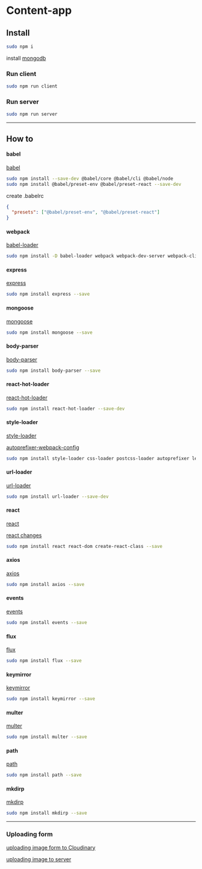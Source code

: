 # Content-app

## Install
```bash
sudo npm i
```
install [mongodb](https://www.mongodb.com/)

### Run client
```bash
sudo npm run client
```
### Run server
```bash
sudo npm run server
```
---
## How to
#### babel
[babel](https://babeljs.io/setup#installation)
```bash
sudo npm install --save-dev @babel/core @babel/cli @babel/node
sudo npm install @babel/preset-env @babel/preset-react --save-dev
```
create .babelrc
```json
{
  "presets": ["@babel/preset-env", "@babel/preset-react"]
}
```

#### webpack
[babel-loader](https://github.com/babel/babel-loader)
```bash
sudo npm install -D babel-loader webpack webpack-dev-server webpack-cli --save-dev
```

#### express
[express](https://expressjs.com/ru/starter/installing.html)
```bash
sudo npm install express --save
```

#### mongoose
[mongoose](https://mongoosejs.com/)
```bash
sudo npm install mongoose --save
```

#### body-parser
[body-parser](https://www.npmjs.com/package/body-parser)
```bash
sudo npm install body-parser --save
```

#### react-hot-loader
[react-hot-loader](https://github.com/gaearon/react-hot-loader)
```bash
sudo npm install react-hot-loader --save-dev
```

#### style-loader
[style-loader](https://github.com/webpack-contrib/style-loader)

[autoprefixer-webpack-config](https://blog.zverit.com/frontend/2017/09/15/autoprefixer-webpack-config/)
```bash
sudo npm install style-loader css-loader postcss-loader autoprefixer less-loader --save-dev
```

#### url-loader
[url-loader](https://www.npmjs.com/package/url-loader)
```bash
sudo npm install url-loader --save-dev
```

#### react
[react](https://github.com/facebook/react)

[react changes](https://stackoverflow.com/questions/46482433/reactjs-createclass-is-not-a-function#answer-50771542)
```bash
sudo npm install react react-dom create-react-class --save
```

#### axios
[axios](https://www.npmjs.com/package/axios)
```bash
sudo npm install axios --save
```

#### events
[events](https://www.npmjs.com/package/events)
```bash
sudo npm install events --save
```

#### flux
[flux](https://www.npmjs.com/package/flux)
```bash
sudo npm install flux --save
```

#### keymirror
[keymirror](https://www.npmjs.com/package/keymirror)
```bash
sudo npm install keymirror --save
```

#### multer
[multer](https://www.npmjs.com/package/multer)
```bash
sudo npm install multer --save
```

#### path
[path](https://www.npmjs.com/package/path)
```bash
sudo npm install path --save
```

#### mkdirp
[mkdirp](https://www.npmjs.com/package/mkdirp)
```bash
sudo npm install mkdirp --save
```
---
### Uploading form
[uploading image form to Cloudinary ](https://codeburst.io/react-image-upload-with-kittens-cc96430eaece)

[uploading image to server](https://medium.com/@mahesh_joshi/reactjs-nodejs-upload-image-how-to-upload-image-using-reactjs-and-nodejs-multer-918dc66d304c)